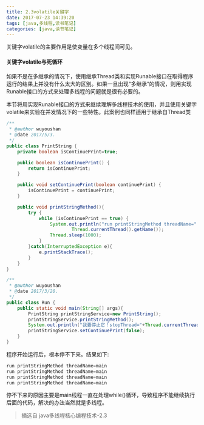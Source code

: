 ```yaml
---
title: 2.3volatile关键字
date: 2017-07-23 14:39:20
tags: [java,多线程,读书笔记]
categories: [java,读书笔记]
---
```

关键字volatile的主要作用是使变量在多个线程间可见。

#### 关键字volatile与死循环
如果不是在多继承的情况下，使用继承Thread类和实现Runable接口在取得程序运行的结果上并没有什么太大的区别。如果一旦出现“多继承”的情况，则用实现Runable接口的方式来处理多线程的问题就是很有必要的。

本节将用实现Runable接口的方式来继续理解多线程技术的使用，并且使用关键字volatile来实验在并发情况下的一些特性。此案例也同样适用于继承自Thread类
```java
/**
 * @author wuyoushan
 * @date 2017/5/3.
 */
public class PrintString {
    private boolean isContinuePrint=true;

    public boolean isContinuePrint() {
        return isContinuePrint;
    }

    public void setContinuePrint(boolean continuePrint) {
        isContinuePrint = continuePrint;
    }

    public void printStringMethod(){
        try {
            while (isContinuePrint == true) {
                System.out.println("run printStringMethod threadName=" +
                        Thread.currentThread().getName());
                Thread.sleep(1000);
            }
        }catch(InterruptedException e){
            e.printStackTrace();
        }
    }
}

/**
 * @author wuyoushan
 * @date 2017/3/20.
 */
public class Run {
    public static void main(String[] args){
        PrintString printStringService=new PrintString();
        printStringService.printStringMethod();
        System.out.println("我要停止它！stopThread="+Thread.currentThread().getName());
        printStringService.setContinuePrint(false);
    }
}

```
程序开始运行后，根本停不下来。结果如下:
```java
run printStringMethod threadName=main
run printStringMethod threadName=main
run printStringMethod threadName=main
run printStringMethod threadName=main
```
停不下来的原因主要是main线程一直在处理while()循环，导致程序不能继续执行后面的代码，解决的办法当然就是多线程。

> 摘选自 java多线程核心编程技术-2.3